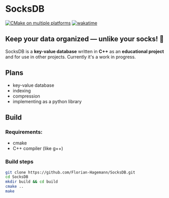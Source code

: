 # SocksDB

[![CMake on multiple platforms](https://github.com/Florian-Hagemann/Database/actions/workflows/cmake-multi-platform.yml/badge.svg?branch=main)](https://github.com/Florian-Hagemann/Database/actions/workflows/cmake-multi-platform.yml)
[![wakatime](https://wakatime.com/badge/github/Florian-Hagemann/Database.svg)](https://wakatime.com/badge/github/Florian-Hagemann/Database)

## Keep your data organized — unlike your socks! 🧦 
SocksDB is a **key-value database** written in **C++** as an **educational project** and for use in other projects. Currently it's a work in progress.

## Plans
- key-value database
- indexing
- compression
- implementing as a python library

## Build
### Requirements:
- cmake
- C++ compiler (like g++)

### Build steps
```bash
git clone https://github.com/Florian-Hagemann/SocksDB.git
cd SocksDB
mkdir build && cd build
cmake ..
make
```

